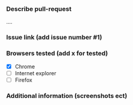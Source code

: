 ### **Describe pull-request**
....

### Issue link (add issue number #1) 

### **Browsers tested** (add x for tested)
- [x]  Chrome
- [ ]  Internet explorer
- [ ]  Firefox

### Additional information (screenshots ect)
